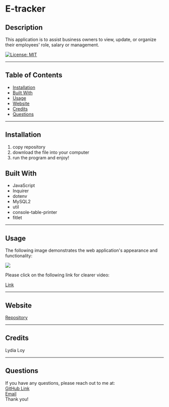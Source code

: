 # E-tracker

## Description
This application is to assist business owners to view, update, or organize their employees' role, salary or management.

 [![License: MIT](https://img.shields.io/badge/License-MIT-yellow.svg)](https://opensource.org/licenses/MIT)

<hr/>

## Table of Contents
* [Installation](#installation)
* [Built With](#builtwith)
* [Usage](#usage)
* [Website](#website)
* [Credits](#credits)
* [Questions](#questions)

<hr/>

## Installation 
  1. copy repository
  2. download the file into your computer
  3. run the program and enjoy!

## Built With
* JavaScript
* Inquirer
* dotenv
* MySQL2
* util
* console-table-printer
* fitlet

<hr/>
  
## Usage 
The following image demonstrates the web application's appearance and functionality:
<p><img src="./assets/E-tracker.gif"/></p>
Please click on the following link for clearer video:
<p><a href=https://watch.screencastify.com/v/hnQhzISm3Q47y1u7QDYZ>Link</a></p>

<hr />

## Website
[Repository](https://github.com/flowingcityloy/E-tracker)

<hr/>

## Credits

Lydia Loy
    
<hr/>

## Questions
  
  If you have any questions, please reach out to me at:<br>
  <a href="https://github.com/flowingcityloy">GitHub Link</a><br>
  <a href="mailto:lydia_art@yahoo.com">Email</a><br>
  Thank you!
    
